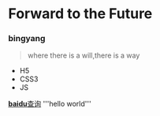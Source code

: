 # Forward to the Future
### bingyang
> where there is a will,there is a way

* H5
* CSS3
* JS

[**baidu**查询](https://www.baidu.com)
'''hello world'''
